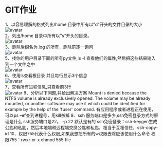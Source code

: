 # GIT作业  
1、以容易理解的格式列出/home 目录中所有以”d”开头的文件目录的大小  
![avatar](https://gitee.com/forhejian/git_notetaking_test.git)  
2、列出/home 目录中所有以”s”开头的目录。  
![avatar](https://gitee.com/forhejian/git_notetaking_test.git)  
3、删除后缀名为.log 的所有，删除前逐一询问  
![avatar](https://gitee.com/forhejian/git_notetaking_test.git)  
5、找你的用户目录下面的所有py文件,ls -l 查看他们的属性,然后把这些结果输入到一个文件之中  
![avatar](https://gitee.com/forhejian/git_notetaking_test.git)  
6、使用ls查看根目录 并且每行显示3个信息  
![avatar](https://gitee.com/forhejian/git_notetaking_test.git)  
7、查看所有进程信息,只查看前3行  
![avatar](https://gitee.com/forhejian/git_notetaking_test.git)
8、分析以下问题,并给出解决方案
Mount is denied because the NTFS volume is already exclusively opened.
The volume may be already mounted, or another software may use it which could be identified for example by the help of the 'fuser' command.
有应用程序或者进程正在使用，可以ps –ef查到进程号，用kill杀掉
9、ssh 服务端口是多少,ssh免密登录方式的原理是什么
ssh服务端口是22，
-p 22 默认是有的
ssh免密登录：ssh-keygen生成公匙和私匙，然后本地端和远程端交换公匙和私匙，相当于互相信任，ssh-copy-id
10、权限755代表什么权限,如果我想把所有的w权限去除应该使用什么命令
权限755：rwxr-xr-x
chmod 555 file

